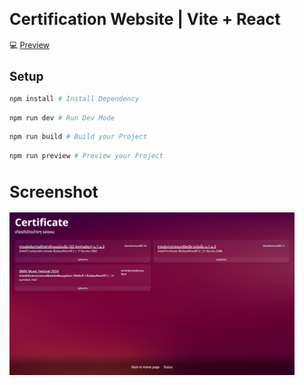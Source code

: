 # Certification Website | Vite + React

💻 [Preview](https://cert.jittiphat.site)

## Setup
``` bash
npm install # Install Dependency

npm run dev # Run Dev Mode

npm run build # Build your Project

npm run preview # Preview your Project
```

# Screenshot

![image](/public/images/Screenshot.png)